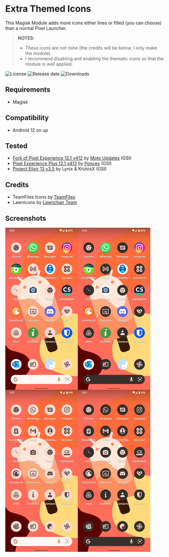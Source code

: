 # Extra Themed Icons

This Magisk Module adds more icons either lines or filled (you can choose) than a normal Pixel Launcher.

> **NOTES:**
>
> - These icons are not mine (the credits will be below, I only make the module).
> - I recommend disabling and enabling the thematic icons so that the module is well applied.

![License](https://img.shields.io/github/license/syoker/extra-themed-icons)
![Release date](https://img.shields.io/github/release-date/syoker/extra-themed-icons)
![Downloads](https://img.shields.io/github/downloads/syoker/extra-themed-icons/total)

## Requirements

- Magisk

## Compatibility

- Android 12 on up

## Tested

- [Fork of Pixel Experience 12.1 v412](https://t.me/MotoUpdatesbr/17) by [Moto Updates](https://t.me/MotoUpdatesbr) (GSI)
- [Pixel Experience Plus 12.1 v413](https://github.com/ponces/treble_build_pe/releases/tag/v413-plus) by [Ponces](https://github.com/ponces) (GSI)
- [Project Elixir 13 v3.5](https://projectelixiros.com/device/gsi) by Lynix & KrutosX (GSI)

## Credits

- TeamFiles Icons by [TeamFiles](https://github.com/TeamFiles "Team Files")
- Lawnicons by [Lawnchair Team](https://github.com/LawnchairLauncher/lawnicons "Lawnchair News")

## Screenshots

![](https://github.com/Syoker/extra-themed-icons/blob/6f39d628a2d3ee70fec5e4a558fd0eb399c16c98/.github/img/image.png)
